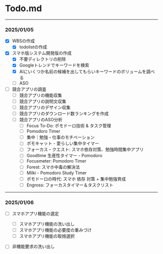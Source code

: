 
# Todo.md

___
### 2025/01/05
+ [x] WBSの作成
  + [x] todolistの作成
+ [x] スマホ版システム開発版の作成
  + [x] 不要ディレクトリの削除
  + [x] Googleトレンドでキーワードを検索
  + [x] AIにいくつか名前の候補を出してもらいキーワードのボリュームを調べる
  + [ ] ASO
+ [ ] 競合アプリの調査
  + [ ] 競合アプリの機能収集
  + [ ] 競合アプリの説明文収集
  + [ ] 競合アプリのデザイン収集
  + [ ] 競合アプリのダウンロード数ランキングを作成
  + [ ] 競合アプリのASO分析
    - [ ] Focus To-Do: ポモドーロ技術 & タスク管理
    - [ ] Pomodoro Timer
    - [ ] 集中｜勉強・仕事のモチベーション
    - [ ] ポモキャット - 愛らしい集中タイマー
    - [ ] フォーカス・クエスト: スマホ依存対策、勉強時間集中アプリ
    - [ ] Goodtime 生産性タイマー - Pomodoro
    - [ ] Focusmeter: Pomodoro Timer
    - [ ] Forest: スマホ中毒の解決法
    - [ ] Milki - Pomodoro Study Timer
    - [ ] ポモドーロの時代: スマホ 依存 対策 + 集中勉強育成
    - [ ] Engross: フォーカスタイマー＆タスクリスト
---
### 2025/01/06
+ [ ] スマホアプリ機能の選定
  + [ ] スマホアプリ機能の洗い出し
  + [ ] スマホアプリ機能の必要度の重みづけ
  + [ ] スマホアプリ機能の取捨選択
+ [ ] 非機能要求の洗い出し

